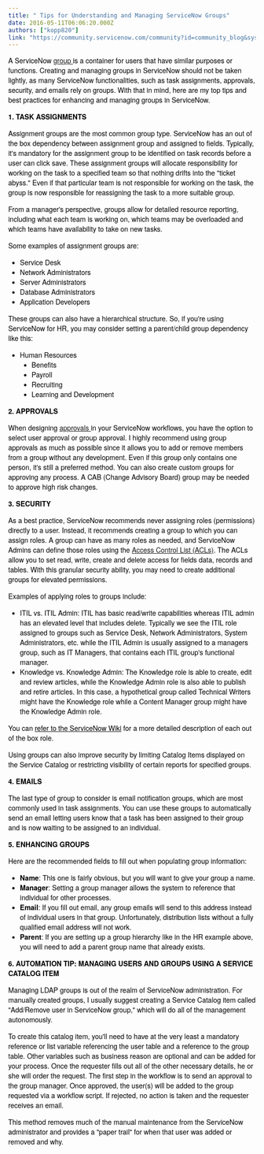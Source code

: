 ```yaml
---
title: " Tips for Understanding and Managing ServiceNow Groups"
date: 2016-05-11T06:06:20.000Z
authors: ["kopp820"]
link: "https://community.servicenow.com/community?id=community_blog&sys_id=eabdeaa9dbd0dbc01dcaf3231f961964"
---
```

<p><span style="font-family: 'Helvetica Neue'; color: black;">A ServiceNow <a title="tp//wiki.servicenow.com/index.php?title=Creating_Groups" href="http://http//wiki.servicenow.com/index.php?title=Creating_Groups">group </a>is a container for users that have similar purposes or functions. Creating and managing groups in ServiceNow should not be taken lightly, as many ServiceNow functionalities, such as task assignments, approvals, security, and emails rely on groups. With that in mind, here are my top tips and best practices for enhancing and managing groups in ServiceNow.</span></p><p></p><p><strong style="color: black; font-family: 'Helvetica Neue';">1. TASK ASSIGNMENTS</strong></p><p><span style="font-family: 'Helvetica Neue'; color: black;">Assignment groups are the most common group type. ServiceNow has an out of the box </span><span style="font-family: 'Helvetica Neue'; color: black;">dependency between assignment group and assigned to fields</span><span style="font-family: 'Helvetica Neue'; color: black;">. Typically, it's mandatory for the assignment group to be identified on task records before a user can click save. These assignment groups will allocate responsibility for working on the task to a specified team so that nothing drifts into the "ticket abyss." Even if that particular team is not responsible for working on the task, the group is now responsible for reassigning the task to a more suitable group.</span></p><p></p><p><span style="font-family: 'Helvetica Neue'; color: black;">From a manager's perspective, groups allow for detailed resource reporting, including what each team is working on, which teams may be overloaded and which teams have availability to take on new tasks.</span></p><p></p><p><span style="font-family: 'Helvetica Neue'; color: black;">Some examples of assignment groups are:</span></p><ul style="list-style-type: disc;"><li><span style="font-family: 'Helvetica Neue'; color: black;">Service Desk</span></li><li><span style="font-family: 'Helvetica Neue'; color: black;">Network Administrators</span></li><li><span style="font-family: 'Helvetica Neue'; color: black;">Server Administrators</span></li><li><span style="font-family: 'Helvetica Neue'; color: black;">Database Administrators</span></li><li><span style="font-family: 'Helvetica Neue'; color: black;">Application Developers</span></li></ul><p></p><p><span style="font-family: 'Helvetica Neue'; color: black;">These groups can also have a hierarchical structure. So, if you're using ServiceNow for HR, you may consider setting a parent/child group dependency like this:</span></p><p></p><ul style="list-style-type: disc;"><li><span style="font-family: 'Helvetica Neue'; color: black;">Human Resources</span><ul style="list-style-type: disc;"><li><span style="font-family: 'Helvetica Neue'; color: black;">Benefits</span></li><li><span style="font-family: 'Helvetica Neue'; color: black;">Payroll</span></li><li><span style="font-family: 'Helvetica Neue'; color: black;">Recruiting</span></li><li><span style="font-family: 'Helvetica Neue'; color: black;">Learning and Development</span></li></ul></li></ul><p></p><p><strong style="color: black; font-family: 'Helvetica Neue';">2. APPROVALS</strong></p><p><span style="font-family: 'Helvetica Neue'; color: black;">When designing <a title="ki.servicenow.com/index.php?title=Approvals" href="http://wiki.servicenow.com/index.php?title=Approvals">approvals </a>in your ServiceNow workflows, you have the option to select user approval or group approval. I highly recommend using group approvals as much as possible since it allows you to add or remove members from a group without any development. Even if this group only contains one person, it's still a preferred method. You can also create custom groups for approving any process. A CAB (Change Advisory Board) group may be needed to approve high risk changes.</span></p><p></p><p><strong style="color: black; font-family: 'Helvetica Neue';">3. SECURITY</strong></p><p><span style="font-family: 'Helvetica Neue'; color: black;">As a best practice, ServiceNow recommends never assigning roles (permissions) directly to a user. Instead, it recommends creating a group to which you can assign roles. A group can have as many roles as needed, and ServiceNow Admins can define those roles using the <a title="ki.servicenow.com/index.php?title=Using_Access_Control_Rules" href="http://wiki.servicenow.com/index.php?title=Using_Access_Control_Rules">Access Control List (ACLs)</a>. The ACLs allow you to set read, write, create and delete access for fields data, records and tables. With this granular security ability, you may need to create additional groups for elevated permissions.</span></p><p></p><p><span style="font-family: 'Helvetica Neue'; color: black;">Examples of applying roles to groups include:</span></p><p></p><ul style="list-style-type: disc;"><li><span style="font-family: 'Helvetica Neue'; color: black;">ITIL vs. ITIL Admin: ITIL has basic read/write capabilities whereas ITIL admin has an elevated level that includes delete. Typically we see the ITIL role assigned to groups such as Service Desk, Network Administrators, System Administrators, etc. while the ITIL Admin is usually assigned to a managers group, such as IT Managers, that contains each ITIL group's functional manager.</span></li><li><span style="font-family: 'Helvetica Neue'; color: black;">Knowledge vs. Knowledge Admin: The Knowledge role is able to create, edit and review articles, while the Knowledge Admin role is also able to publish and retire articles. In this case, a hypothetical group called Technical Writers might have the Knowledge role while a Content Manager group might have the Knowledge Admin role.</span></li></ul><p></p><p><span style="font-family: 'Helvetica Neue'; color: black;">You can </span><a href="http://wiki.servicenow.com/index.php?title=Base_System_Roles"><span style="font-family: 'Helvetica Neue'; color: black;">refer to the ServiceNow Wiki</span></a><span style="font-family: 'Helvetica Neue'; color: black;"> for a more detailed description of each out of the box role.</span></p><p></p><p><span style="font-family: 'Helvetica Neue'; color: black;">Using groups can also improve security by limiting Catalog Items displayed on the Service Catalog or restricting visibility of certain reports for specified groups.</span></p><p></p><p><strong style="color: black; font-family: 'Helvetica Neue';">4. EMAILS</strong></p><p><span style="font-family: 'Helvetica Neue'; color: black;">The last type of group to consider is email notification groups, which are most commonly used in task assignments. You can use these groups to automatically send an email letting users know that a task has been assigned to their group and is now waiting to be assigned to an individual.</span></p><p></p><p><strong style="color: black; font-family: 'Helvetica Neue';">5. ENHANCING GROUPS</strong></p><p><span style="font-family: 'Helvetica Neue'; color: black;">Here are the recommended fields to fill out when populating group information:</span></p><ul style="list-style-type: disc;"><li><span style="font-family: 'Helvetica Neue'; color: black;"><strong>Name</strong>: This one is fairly obvious, but you will want to give your group a name.</span></li><li><span style="font-family: 'Helvetica Neue'; color: black;"><strong>Manager</strong>: Setting a group manager allows the system to reference that individual for other processes.</span></li><li><span style="font-family: 'Helvetica Neue'; color: black;"><strong>Email</strong>: If you fill out email, any group emails will send to this address instead of individual users in that group. Unfortunately, distribution lists without a fully qualified email address will not work.</span></li><li><span style="font-family: 'Helvetica Neue'; color: black;"><strong>Parent</strong>: If you are setting up a group hierarchy like in the HR example above, you will need to add a parent group name that already exists.</span></li></ul><p style="margin-left: .5in;"><strong> </strong></p><p><strong style="color: black; font-family: 'Helvetica Neue';"><span __jive_emoticon_name="check" __jive_macro_name="emoticon" class="jive_macro_emoticon jive_emote jive_macro" data-renderedposition="1260.9375_8_16_16" src="/8.0.1.35b65d4/images/emoticons/check.png"></span> 6. AUTOMATION TIP: MANAGING USERS AND GROUPS USING A SERVICE CATALOG ITEM</strong></p><p><span style="font-family: 'Helvetica Neue'; color: black;">Managing LDAP groups is out of the realm of ServiceNow administration. For manually created groups, I usually suggest creating a Service Catalog item called "Add/Remove user in ServiceNow group," which will do all of the management autonomously. </span></p><p></p><p><span style="font-family: 'Helvetica Neue'; color: black;">To create this catalog item, you'll need to have at the very least a mandatory reference or list variable referencing the user table and a reference to the group table. Other variables such as business reason are optional and can be added for your process. Once the requester fills out all of the other necessary details, he or she will order the request. The first step in the workflow is to send an approval to the group manager. Once approved, the user(s) will be added to the group requested via a workflow script. If rejected, no action is taken and the requester receives an email.</span></p><p><span style="font-family: 'Helvetica Neue'; color: black;">This method removes much of the manual maintenance from the ServiceNow administrator and provides a "paper trail" for when that user was added or removed and why.</span></p>